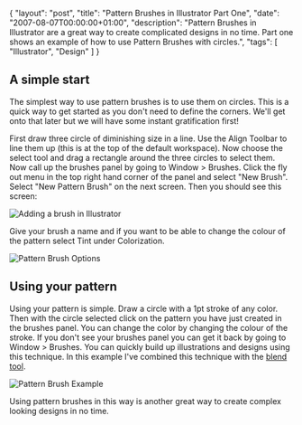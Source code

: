 {
  "layout": "post",
  "title": "Pattern Brushes in Illustrator Part One",
  "date": "2007-08-07T00:00:00+01:00",
  "description": "Pattern Brushes in Illustrator are a great way to create complicated designs in no time. Part one shows an example of how to use Pattern Brushes with circles.",
  "tags": [
    "Illustrator",
    "Design"
  ]
}

## A simple start

The simplest way to use pattern brushes is to use them on circles. This is a quick way to get started as you don't need to define the corners. We'll get onto that later but we will have some instant gratification first!

First draw three circle of diminishing size in a line. Use the Align Toolbar to line them up (this is at the top of the default workspace). Now choose the select tool and drag a rectangle around the three circles to select them. Now call up the brushes panel by going to Window > Brushes. Click the fly out menu in the top right hand corner of the panel and select "New Brush". Select "New Pattern Brush" on the next screen. Then you should see this screen: 

![Adding a brush in Illustrator][1] 

Give your brush a name and if you want to be able to change the colour of the pattern select Tint under Colorization.

![Pattern Brush Options][2] 

## Using your pattern

Using your pattern is simple. Draw a circle with a 1pt stroke of any color. Then with the circle selected click on the pattern you have just created in the brushes panel. You can change the color by changing the colour of the stroke. If you don't see your brushes panel you can get it back by going to Window > Brushes. You can quickly build up illustrations and designs using this technique. In this example I've combined this technique with the [blend tool][3].

![Pattern Brush Example][4] 

Using pattern brushes in this way is another great way to create complex looking designs in no time.

 [1]: http://shapeshed.com/images/articles/add_brush.jpg 
 [2]: http://shapeshed.com/images/articles/add_pattern_options.jpg 
 [3]: http://www.shapeshed.com/journal/illustrator_101_the_blend_tool/
 [4]: http://shapeshed.com/images/articles/circles_pattern_brush.png 
